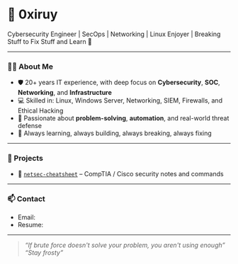 
# 👾 0xiruy

Cybersecurity Engineer | SecOps | Networking | Linux Enjoyer | Breaking Stuff to Fix Stuff and Learn 🔐

---

### 👨‍💻 About Me
- 🛡️ 20+ years IT experience, with deep focus on **Cybersecurity**, **SOC**, **Networking**, and **Infrastructure**
- 💻 Skilled in: Linux, Windows Server, Networking, SIEM, Firewalls, and Ethical Hacking
- 🎯 Passionate about **problem-solving**, **automation**, and real-world threat defense
- 🧠 Always learning, always building, always breaking, always fixing

---

### 📂 Projects
- 📘 [`netsec-cheatsheet`](https://github.com/0xiruy/netsec-cheatsheet) – CompTIA / Cisco security notes and commands

---

### 📫 Contact
- Email: 
- Resume: 

---

> _“If brute force doesn't solve your problem, you aren't using enough”_
>  _“Stay frosty”_
